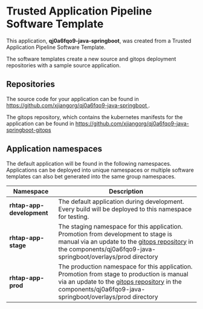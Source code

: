 # Trusted Application Pipeline Software Template

This application, **qj0a6fqo9-java-springboot**, was created from a Trusted Application Pipeline Software Template.

The software templates create a new source and gitops deployment repositories with a sample source application. 

## Repositories

The source code for your application can be found in [https://github.com/xjiangorg/qj0a6fqo9-java-springboot ](https://github.com/xjiangorg/qj0a6fqo9-java-springboot ).
 
The gitops repository, which contains the kubernetes manifests for the application can be found in 
[https://github.com/xjiangorg/qj0a6fqo9-java-springboot-gitops ](https://github.com/xjiangorg/qj0a6fqo9-java-springboot-gitops ) 

## Application namespaces 

The default application will be found in the following namespaces. Applications can be deployed into unique namespaces or multiple software templates can also bet generated into the same group namespaces.  

|  Namespace   |  Description   |  
| -------- | -------- |   
| **rhtap-app-development** | The default application during development. Every build will be deployed to this namespace for testing. | 
| **rhtap-app-stage** | The staging namespace for this application. Promotion from development to stage is manual via an update to the [gitops repository](https://github.com/xjiangorg/qj0a6fqo9-java-springboot-gitops ) in the components/qj0a6fqo9-java-springboot/overlays/prod directory |  
| **rhtap-app-prod** | The production namespace for this application. Promotion from stage to production is manual via an update to the [gitops repository](https://github.com/xjiangorg/qj0a6fqo9-java-springboot-gitops ) in the components/qj0a6fqo9-java-springboot/overlays/prod directory | 